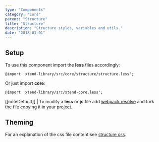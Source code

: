 ```yaml
---
type: "Components"
category: "Core"
parent: "Structure"
title: "Structure"
description: "Structure styles, variables and utils."
date: "2018-01-01"
---
```


## Setup

To use this component import the **less** files accordingly:

```less
@import 'xtend-library/src/core/structure/structure.less';
```

Or just import **core**:

```less
@import 'xtend-library/src/xtend-core.less';
```

[[noteDefault]]
| To modify a **less** or **js** file add [webpack resolve](/introduction/setup#usage-webpack) and fork the file copying it in your project.

## Theming

For an explanation of the css file content see [structure css](/core/structure/css).
